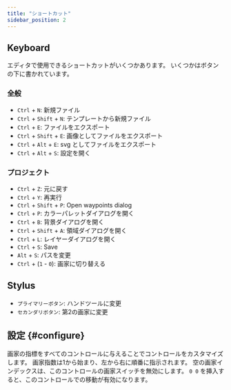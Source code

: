 ```yaml
---
title: "ショートカット"
sidebar_position: 2
---
```



## Keyboard

エディタで使用できるショートカットがいくつかあります。 いくつかはボタンの下に書かれています。

### 全般

* `Ctrl` + `N`: 新規ファイル
* `Ctrl` + `Shift` + `N`: テンプレートから新規ファイル
* `Ctrl` + `E`: ファイルをエクスポート
* `Ctrl` + `Shift` + `E`: 画像としてファイルをエクスポート
* `Ctrl` + `Alt` + `E`: svg としてファイルをエクスポート
* `Ctrl` + `Alt` + `S`: 設定を開く

### プロジェクト

* `Ctrl` + `Z`: 元に戻す
* `Ctrl` + `Y`: 再実行
* `Ctrl` + `Shift` + `P`: Open waypoints dialog
* `Ctrl` + `P`: カラーパレットダイアログを開く
* `Ctrl` + `B`: 背景ダイアログを開く
* `Ctrl` + `Shift` + `A`: 領域ダイアログを開く
* `Ctrl` + `L`: レイヤーダイアログを開く
* `Ctrl` + `S`: Save
* `Alt` + `S`: パスを変更
* `Ctrl` + (`1` - `0`): 画家に切り替える

## Stylus

* `プライマリーボタン`: ハンドツールに変更
* `セカンダリボタン`: 第2の画家に変更

## 設定 {#configure}

画家の指標をすべてのコントロールに与えることでコントロールをカスタマイズします。 画家指数は1から始まり、左から右に順番に指示されます。 空の画家インデックスは、このコントロールの画家スイッチを無効にします。 `0 0` を挿入すると、このコントロールでの移動が有効になります。

